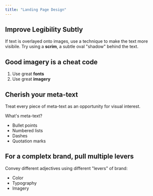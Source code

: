```yaml
---
title: "Landing Page Design"
---
```


<!-- import {} -->

## Improve Legibility Subtly

If text is overlayed onto images, use a technique to make the text more visibile. Try using a **scrim**, a subtle oval "shadow" behind the text.

## Good imagery is a cheat code

1. Use great **fonts**
2. Use great **imagery**

## Cherish your meta-text

Treat every piece of meta-text as an opportunity for visual interest.

What's meta-text?

- Bullet points
- Numbered lists
- Dashes
- Quotation marks

## For a completx brand, pull multiple levers

Convey different adjectives using different "levers" of brand:

- Color
- Typography
- Imagery

<ColorDivider />

